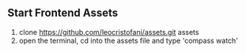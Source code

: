 ## Start Frontend Assets
1. clone https://github.com/leocristofani/assets.git assets
2. open the terminal, cd into the assets file and type 'compass watch'
